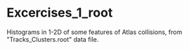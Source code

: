 # Excercises_1_root

Histograms in 1-2D of some features of Atlas collisions, from "Tracks_Clusters.root" data file. 
